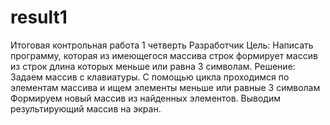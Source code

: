 # result1
Итоговая контрольная работа 1 четверть Разработчик
Цель: Написать программу, которая из имеющегося массива строк формирует массив из строк длина которых меньше или равна 3 символам.
Решение: 
Задаем массив с клавиатуры.
С помощью цикла проходимся по элементам массива и ищем элементы меньше или равные 3 символам
Формируем новый массив из найденных элементов.
Выводим результирующий массив на экран.

